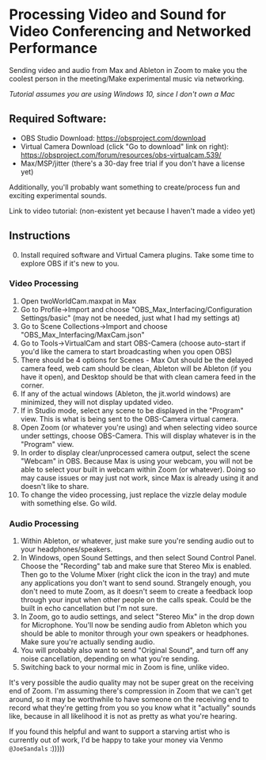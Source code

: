 # Processing Video and Sound for Video Conferencing and Networked Performance
Sending video and audio from Max and Ableton in Zoom to make you the coolest person in the meeting/Make experimental music via networking.

*Tutorial assumes you are using Windows 10, since I don't own a Mac*

## Required Software:
- OBS Studio Download: https://obsproject.com/download
- Virtual Camera Download (click "Go to download" link on right): https://obsproject.com/forum/resources/obs-virtualcam.539/
- Max/MSP/jitter (there's a 30-day free trial if you don't have a license yet)

Additionally, you'll probably want something to create/process fun and exciting experimental sounds.

Link to video tutorial: (non-existent yet because I haven't made a video yet)

## Instructions
0. Install required software and Virtual Camera plugins. Take some time to explore OBS if it's new to you.
### Video Processing
1. Open twoWorldCam.maxpat in Max
2. Go to Profile->Import and choose "OBS_Max_Interfacing/Configuration Settings/basic" (may not be needed, just what I had my settings at)
3. Go to Scene Collections->Import and choose "OBS_Max_Interfacing/MaxCam.json"
4. Go to Tools->VirtualCam and start OBS-Camera (choose auto-start if you'd like the camera to start broadcasting when you open OBS)
5. There should be 4 options for Scenes - Max Out should be the delayed camera feed, web cam should be clean, Ableton will be Ableton (if you have it open), and Desktop should be that with clean camera feed in the corner.
6. If any of the actual windows (Ableton, the jit.world windows) are minimized, they will not display updated video.
7. If in Studio mode, select any scene to be displayed in the "Program" view. This is what is being sent to the OBS-Camera virtual camera.
8. Open Zoom (or whatever you're using) and when selecting video source under settings, choose OBS-Camera. This will display whatever is in the "Program" view.
9. In order to display clear/unprocessed camera output, select the scene "Webcam" in OBS. Because Max is using your webcam, you will not be able to select your built in webcam within Zoom (or whatever). Doing so may cause issues or may just not work, since Max is already using it and doesn't like to share.
10. To change the video processing, just replace the vizzle delay module with something else. Go wild.

### Audio Processing
1. Within Ableton, or whatever, just make sure you're sending audio out to your headphones/speakers.
2. In Windows, open Sound Settings, and then select Sound Control Panel. Choose the "Recording" tab and make sure that Stereo Mix is enabled. Then go to the Volume Mixer (right click the icon in the tray) and mute any applications you don't want to send sound. Strangely enough, you don't need to mute Zoom, as it doesn't seem to create a feedback loop through your input when other people on the calls speak. Could be the built in echo cancellation but I'm not sure.
3. In Zoom, go to audio settings, and select "Stereo Mix" in the drop down for Microphone. You'll now be sending audio from Ableton which you should be able to monitor through your own speakers or headphones. Make sure you're actually sending audio.
4. You will probably also want to send "Original Sound", and turn off any noise cancellation, depending on what you're sending.
5. Switching back to your normal mic in Zoom is fine, unlike video.

It's very possible the audio quality may not be super great on the receiving end of Zoom. I'm assuming there's compression in Zoom that we can't get around, so it may be worthwhile to have someone on the receiving end to record what they're getting from you so you know what it "actually" sounds like, because in all likelihood it is not as pretty as what you're hearing.

If you found this helpful and want to support a starving artist who is currently out of work, I'd be happy to take your money via Venmo `@JoeSandals` :)))))